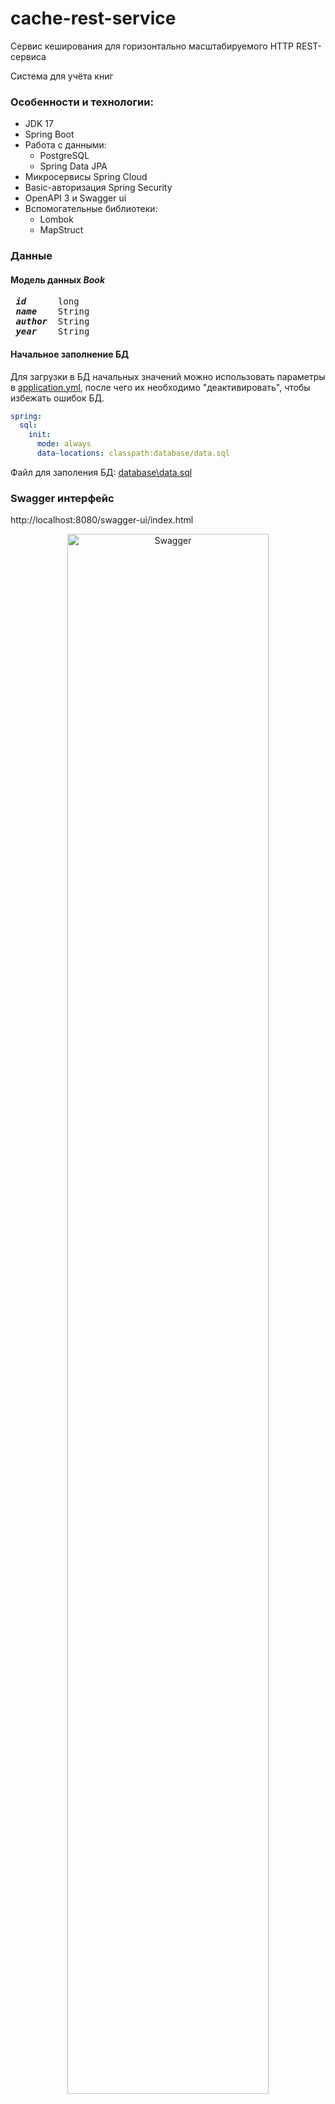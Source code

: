 # cache-rest-service
Сервис кеширования для горизонтально масштабируемого HTTP REST-сервиса

Система для учёта книг

### Особенности и технологии:
- JDK 17
- Spring Boot
- Работа с данными: 
  - PostgreSQL
  - Spring Data JPA
- Микросервисы Spring Cloud
- Basic-авторизация Spring Security
- OpenAPI 3 и Swagger ui
- Вспомогательные библиотеки:
  - Lombok
  - MapStruct

### Данные
#### Модель данных <i>Book</i>
<pre>
<i><b> id </b></i>     long
<i><b> name </b></i>   String
<i><b> author </b></i> String
<i><b> year </b></i>   String
</pre>
#### Начальное заполнение БД
Для загрузки в БД начальных значений можно использовать параметры в
[application.yml](https://github.com/Mihail-Ko/cache-rest-service/rest-service\src\main\resources\application.yml), после чего их необходимо "деактивировать", чтобы избежать ошибок БД.
```yaml
spring:
  sql:
    init:
      mode: always
      data-locations: classpath:database/data.sql
```
Файл для заполения БД: [database\data.sql](https://github.com/Mihail-Ko/cache-rest-service/rest-service\src\main\resources\database\data.sql)

### Swagger интерфейс
http://localhost:8080/swagger-ui/index.html
<p align=center>
    <img width= 80% src=https://github.com/Mihail-Ko/cache-rest-service/assets/98303471/fbf7ab1c-add9-4972-bfca-7f874fd4039d alt="Swagger"/>
</p>

### Микросервисы и горизонтальное масштабирование
- #### api-gateway
Шлюз между пользователем и запущенными сервисами (модуль rest-service): [localhost:8080](http://localhost:8080)
- #### discovery-service
Панель Eureka-сервера: [localhost:8081](http://localhost:8081)
- #### rest-service
Для реализации горизонтального масштабирования необходимо запустить несколько экземпляров.
<p align=center>
    <img width=500px src=https://github.com/Mihail-Ko/cache-rest-service/assets/98303471/6df0978b-d4aa-4f82-8775-6c28d2928c00 alt="Схема"/>
</p>
<p align=center> Схема микросервисов </p>
<p align=center>
    <img src=https://github.com/Mihail-Ko/cache-rest-service/assets/98303471/787ff978-470d-492c-87a3-a452e17ba8c8 alt="Eureka server"/>
</p>
<p align=center> Панель Spring Eureka </p>

### Обработка исключений
Реализована централизованная обработка исключений классом [DefaultAdvice](https://github.com/Mihail-Ko/cache-rest-service/rest-service/src/main/java/com/example/restservice/exception/DefaultAdvice.java)

### Эмуляция ресурсоёмкости
Настраиваемые задержки в методах формирования данных для демонстрации быстродействия получения данных из кэша.

[application.yml](https://github.com/Mihail-Ko/cache-rest-service/rest-service\src\main\resources\application.yml)
```yaml
delay:
  getOne: 2000
  getAll: 3000
  delete: 2000
  update: 2000
  add: 100
  ```

[CustomBookRepositoryImpl.java](https://github.com/Mihail-Ko/cache-rest-service/rest-service\src\main\java\com\example\restservice\repository\CustomBookRepositoryImpl.java)
```java
    private void delay(int delayTime) {
        try {
            Thread.sleep(delayTime);
        } catch (InterruptedException interruptedExc) {
            interruptedExc.printStackTrace();
        }
    }
```